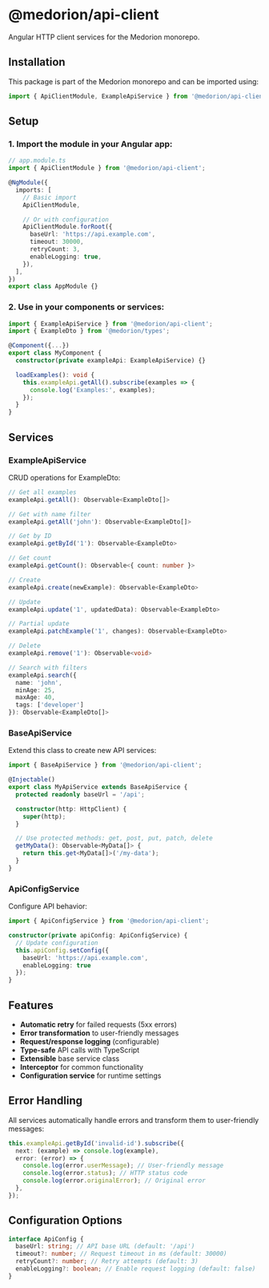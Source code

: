 # @medorion/api-client

Angular HTTP client services for the Medorion monorepo.

## Installation

This package is part of the Medorion monorepo and can be imported using:

```typescript
import { ApiClientModule, ExampleApiService } from '@medorion/api-client';
```

## Setup

### 1. Import the module in your Angular app:

```typescript
// app.module.ts
import { ApiClientModule } from '@medorion/api-client';

@NgModule({
  imports: [
    // Basic import
    ApiClientModule,

    // Or with configuration
    ApiClientModule.forRoot({
      baseUrl: 'https://api.example.com',
      timeout: 30000,
      retryCount: 3,
      enableLogging: true,
    }),
  ],
})
export class AppModule {}
```

### 2. Use in your components or services:

```typescript
import { ExampleApiService } from '@medorion/api-client';
import { ExampleDto } from '@medorion/types';

@Component({...})
export class MyComponent {
  constructor(private exampleApi: ExampleApiService) {}

  loadExamples(): void {
    this.exampleApi.getAll().subscribe(examples => {
      console.log('Examples:', examples);
    });
  }
}
```

## Services

### ExampleApiService

CRUD operations for ExampleDto:

```typescript
// Get all examples
exampleApi.getAll(): Observable<ExampleDto[]>

// Get with name filter
exampleApi.getAll('john'): Observable<ExampleDto[]>

// Get by ID
exampleApi.getById('1'): Observable<ExampleDto>

// Get count
exampleApi.getCount(): Observable<{ count: number }>

// Create
exampleApi.create(newExample): Observable<ExampleDto>

// Update
exampleApi.update('1', updatedData): Observable<ExampleDto>

// Partial update
exampleApi.patchExample('1', changes): Observable<ExampleDto>

// Delete
exampleApi.remove('1'): Observable<void>

// Search with filters
exampleApi.search({
  name: 'john',
  minAge: 25,
  maxAge: 40,
  tags: ['developer']
}): Observable<ExampleDto[]>
```

### BaseApiService

Extend this class to create new API services:

```typescript
import { BaseApiService } from '@medorion/api-client';

@Injectable()
export class MyApiService extends BaseApiService {
  protected readonly baseUrl = '/api';

  constructor(http: HttpClient) {
    super(http);
  }

  // Use protected methods: get, post, put, patch, delete
  getMyData(): Observable<MyData[]> {
    return this.get<MyData[]>('/my-data');
  }
}
```

### ApiConfigService

Configure API behavior:

```typescript
import { ApiConfigService } from '@medorion/api-client';

constructor(private apiConfig: ApiConfigService) {
  // Update configuration
  this.apiConfig.setConfig({
    baseUrl: 'https://api.example.com',
    enableLogging: true
  });
}
```

## Features

- **Automatic retry** for failed requests (5xx errors)
- **Error transformation** to user-friendly messages
- **Request/response logging** (configurable)
- **Type-safe** API calls with TypeScript
- **Extensible** base service class
- **Interceptor** for common functionality
- **Configuration service** for runtime settings

## Error Handling

All services automatically handle errors and transform them to user-friendly messages:

```typescript
this.exampleApi.getById('invalid-id').subscribe({
  next: (example) => console.log(example),
  error: (error) => {
    console.log(error.userMessage); // User-friendly message
    console.log(error.status); // HTTP status code
    console.log(error.originalError); // Original error
  },
});
```

## Configuration Options

```typescript
interface ApiConfig {
  baseUrl: string; // API base URL (default: '/api')
  timeout?: number; // Request timeout in ms (default: 30000)
  retryCount?: number; // Retry attempts (default: 3)
  enableLogging?: boolean; // Enable request logging (default: false)
}
```
